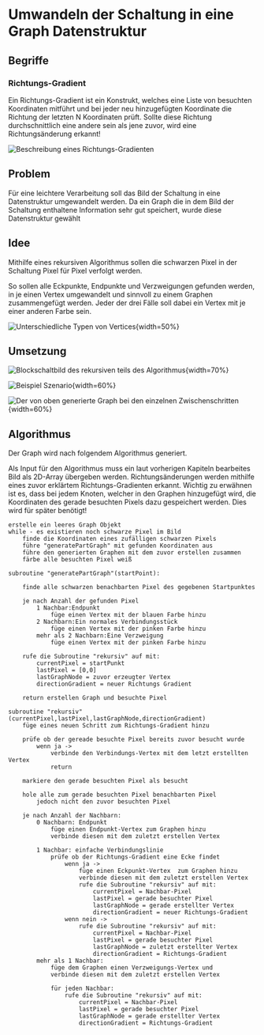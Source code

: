 # Umwandeln der Schaltung in eine Graph Datenstruktur

## Begriffe

### Richtungs-Gradient
Ein Richtungs-Gradient ist ein Konstrukt, welches eine Liste von besuchten Koordinaten mitführt und bei jeder neu hinzugefügten Koordinate die Richtung der letzten N Koordinaten prüft. Sollte diese Richtung durchschnittlich eine andere sein als jene zuvor, wird eine Richtungsänderung erkannt!

![Beschreibung eines Richtungs-Gradienten](.\Dateien\RichtungsGradient.png) 

## Problem
Für eine leichtere Verarbeitung soll das Bild der Schaltung in eine Datenstruktur umgewandelt werden. Da ein Graph die in dem Bild der Schaltung enthaltene Information sehr gut speichert, wurde diese Datenstruktur gewählt

## Idee
Mithilfe eines rekursiven Algorithmus sollen die schwarzen Pixel in der Schaltung Pixel für Pixel verfolgt werden.

So sollen alle Eckpunkte, Endpunkte und Verzweigungen gefunden werden, in je einen Vertex umgewandelt und sinnvoll zu einem Graphen zusammengefügt werden. Jeder der drei Fälle soll dabei ein Vertex mit je einer anderen Farbe sein.

![Unterschiedliche Typen von Vertices](.\Dateien\SchaltungBild1.png){width=50%}


## Umsetzung

![Blockschaltbild des rekursiven teils des Algorithmus](.\Dateien\AlgorithmusBlockschaltbild.png){width=70%}

![Beispiel Szenario](.\Dateien\AlgorithmusBild1.png){width=60%}

![Der von oben generierte Graph bei den einzelnen Zwischenschritten](.\Dateien\AlgorithmusBild2.png){width=60%}

## Algorithmus

Der Graph wird nach folgendem Algorithmus generiert.

Als Input für den Algorithmus muss ein laut vorherigen Kapiteln bearbeites Bild als 2D-Array übergeben werden.
Richtungsänderungen werden mithilfe eines zuvor erklärtem Richtungs-Gradienten erkannt.
Wichtig zu erwähnen ist es, dass bei jedem Knoten, welcher in den Graphen hinzugefügt wird, die Koordinaten des gerade besuchten Pixels dazu gespeichert werden. Dies wird für später benötigt!

```
erstelle ein leeres Graph Objekt
while - es existieren noch schwarze Pixel im Bild
	finde die Koordinaten eines zufälligen schwarzen Pixels
	führe "generatePartGraph" mit gefunden Koordinaten aus
	führe den generierten Graphen mit dem zuvor erstellen zusammen
	färbe alle besuchten Pixel weiß
```

```
subroutine "generatePartGraph"(startPoint):

	finde alle schwarzen benachbarten Pixel des gegebenen Startpunktes

	je nach Anzahl der gefunden Pixel
	 	1 Nachbar:Endpunkt
			füge einen Vertex mit der blauen Farbe hinzu
	 	2 Nachbarn:Ein normales Verbindungsstück
		 	füge einen Vertex mit der pinken Farbe hinzu
	 	mehr als 2 Nachbarn:Eine Verzweigung
			füge einen Vertex mit der pinken Farbe hinzu

	rufe die Subroutine "rekursiv" auf mit:
		currentPixel = startPunkt
		lastPixel = [0,0]
		lastGraphNode = zuvor erzeugter Vertex
		directionGradient = neuer Richtungs Gradient

	return erstellen Graph und besuchte Pixel

```

```
subroutine "rekursiv"(currentPixel,lastPixel,lastGraphNode,directionGradient)
	füge eines neuen Schritt zum Richtungs-Gradient hinzu

	prüfe ob der gereade besuchte Pixel bereits zuvor besucht wurde
		wenn ja ->
			verbinde den Verbindungs-Vertex mit dem letzt erstellten Vertex
			return

	markiere den gerade besuchten Pixel als besucht

	hole alle zum gerade besuchten Pixel benachbarten Pixel
		jedoch nicht den zuvor besuchten Pixel

	je nach Anzahl der Nachbarn:
		0 Nachbarn: Endpunkt
			füge einen Endpunkt-Vertex zum Graphen hinzu
			verbinde diesen mit dem zuletzt erstellen Vertex

		1 Nachbar: einfache Verbindungslinie
			prüfe ob der Richtungs-Gradient eine Ecke findet
				wenn ja ->
					füge einen Eckpunkt-Vertex  zum Graphen hinzu
					verbinde diesen mit dem zuletzt erstellen Vertex
					rufe die Subroutine "rekursiv" auf mit:
						currentPixel = Nachbar-Pixel
						lastPixel = gerade besuchter Pixel
						lastGraphNode = gerade erstellter Vertex
						directionGradient = neuer Richtungs-Gradient
				wenn nein -> 
	            	rufe die Subroutine "rekursiv" auf mit:
						currentPixel = Nachbar-Pixel
						lastPixel = gerade besuchter Pixel
						lastGraphNode = zuletzt erstellter Vertex
						directionGradient = Richtungs-Gradient
		mehr als 1 Nachbar:
			füge dem Graphen einen Verzweigungs-Vertex und
			verbinde diesen mit dem zuletzt erstellen Vertex
	
	        für jeden Nachbar:
	        	rufe die Subroutine "rekursiv" auf mit:
					currentPixel = Nachbar-Pixel
					lastPixel = gerade besuchter Pixel
					lastGraphNode = gerade erstellter Vertex
					directionGradient = Richtungs-Gradient
```